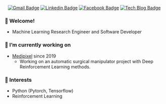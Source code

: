 <div align=center>

[![Gmail Badge](https://img.shields.io/badge/-Gmail-d14836?style=flat-square&logo=Gmail&logoColor=white&link=mailto:khsyee@gmail.com)](mailto:khsyee@gmail.com)
[![Linkedin Badge](https://img.shields.io/badge/-LinkedIn-blue?style=flat-square&logo=Linkedin&logoColor=white&link=https://www.linkedin.com/in/kyunghwan-kim-0739a314a/)](https://www.linkedin.com/in/kyunghwan-kim-0739a314a/) 
[![Facebook Badge](https://img.shields.io/badge/-Facebook-1877f2?style=flat-square&logo=facebook&logoColor=white&link=https://www.facebook.com/blue2856)](https://www.facebook.com/blue2856)
[![Tech Blog Badge](http://img.shields.io/badge/-Tech%20blog-black?style=flat-square&logo=github&link=https://mrsyee.github.io/)](https://mrsyee.github.io/) 

</div>

### 👋 Welcome!
- Machine Learning Research Engineer and Software Developer
### 🔭 I’m currently working on
- [Medipixel](https://www.medipixel.io/) since 2019
  - Working on an automatic surgical manipulator project with Deep Reinforcement Learning methods.
### 🌱 Interests
- Python (Pytorch, Tensorflow)
- Reinforcement Learning
